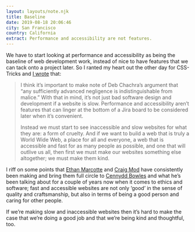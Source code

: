```yaml
---
layout: layouts/note.njk
title: Baseline
date: 2019-08-18 20:06:46
city: San Francisco
country: California
extract: Performance and accessibility are not features.
---
```


We have to start looking at performance and accessibility as being the baseline of web development work, instead of nice to have features that we can tack onto a project later. So I ranted my heart out the other day for CSS-Tricks and [I wrote](https://css-tricks.com/accessibility-and-web-performance-are-not-features-theyre-the-baseline/) that:

> I think it’s important to make note of Deb Chachra’s argument that “any sufficiently advanced negligence is indistinguishable from malice.” With that in mind, it’s not just bad software design and development if a website is slow. Performance and accessibility aren’t features that can linger at the bottom of a Jira board to be considered later when it’s convenient.
>
> Instead we must start to see inaccessible and slow websites for what they are: a form of cruelty. And if we want to build a web that is truly a World Wide Web, a place for all and everyone, a web that is accessible and fast for as many people as possible, and one that will outlive us all, then first we must make our websites something else altogether; we must make them kind.

I riff on some points that [Ethan Marcotte](https://ethanmarcotte.com/wrote/amphora/) and [Craig Mod](https://craigmod.com/essays/fast_software/) have consistently been making and bring them full circle to [Cennydd Bowles](https://www.cennydd.com/) and what he’s been talking about for a couple of years now when it comes to ethics and software; fast and accessible websites are not only ‘good’ in the sense of quality and craftsmanship, but also in terms of being a good person and caring for other people.

If we’re making slow and inaccessible websites then it’s hard to make the case that we’re doing a good job and that we’re being kind and thoughtful, too.
